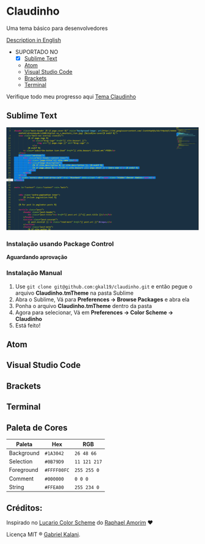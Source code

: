 # Claudinho

Uma tema básico para desenvolvedores

[Description in English](https://github.com/gkal19/claudinho/blob/master/README.md)

* SUPORTADO NO
  * [x] [Sublime Text](#sublime-text)
  * [Atom](#atom)
  * [Visual Studio Code](#visual-studio-code)
  * [Brackets](#brackets)
  * [Terminal](#terminal)

Verifique todo meu progresso aqui
[Tema Claudinho](https://github.com/gkal19/claudinho/projects/1)

## Sublime Text
![Exemplo do Claudinho sendo usado no Sublime](https://raw.githubusercontent.com/gkal19/claudinho/master/imgs/sublime.png)

### Instalação usando Package Control

**Aguardando aprovação**

### Instalação Manual

1. 	Use `git clone git@github.com:gkal19/claudinho.git` e então pegue o arquivo **Claudinho.tmTheme** na pasta Sublime
2.	Abra o Sublime, Vá para **Preferences -> Browse Packages** e abra ela
3.	Ponha o arquivo **Claudinho.tmTheme** dentro da pasta
4.	Agora para selecionar, Vá em **Preferences -> Color Scheme -> Claudinho**
5. 	Está feito!

## Atom
## Visual Studio Code
## Brackets
## Terminal

## Paleta de Cores

Paleta      | Hex       | RGB           |
---          | ---       | ---           |
Background   | `#1A3042` | `26 48 66`    |
Selection    | `#0B79D9` | `11 121 217`    |
Foreground   | `#FFFF00FC` | `255 255 0` |
Comment      | `#000000` | `0 0 0`  |
String       | `#FFEA00` | `255 234 0` |



## **Créditos**:
>
Inspirado no [Lucario Color Scheme](https://github.com/raphamorim/lucario) do [Raphael Amorim](https://twitter.com/raphamundi) :heart:
>
Licença MIT ® [Gabriel Kalani](https://github.com/gkal19).